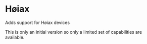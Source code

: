 # Høiax

Adds support for Høiax devices

This is only an initial version so only a limited set of capabilities are available.

